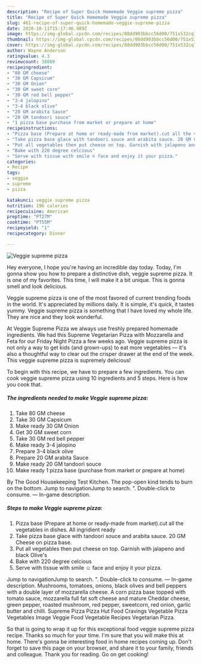 ```yaml
---
description: "Recipe of Super Quick Homemade Veggie supreme pizza"
title: "Recipe of Super Quick Homemade Veggie supreme pizza"
slug: 461-recipe-of-super-quick-homemade-veggie-supreme-pizza
date: 2020-10-11T15:17:46.989Z
image: https://img-global.cpcdn.com/recipes/08dd903bbcc56d00/751x532cq70/veggie-supreme-pizza-recipe-main-photo.jpg
thumbnail: https://img-global.cpcdn.com/recipes/08dd903bbcc56d00/751x532cq70/veggie-supreme-pizza-recipe-main-photo.jpg
cover: https://img-global.cpcdn.com/recipes/08dd903bbcc56d00/751x532cq70/veggie-supreme-pizza-recipe-main-photo.jpg
author: Wayne Anderson
ratingvalue: 4.3
reviewcount: 38089
recipeingredient:
- "80 GM cheese"
- "30 GM Capsicum"
- "30 GM Onion"
- "30 GM sweet corn"
- "30 GM red bell pepper"
- "3-4 jalopino"
- "3-4 black olive"
- "20 GM arabita Sauce"
- "20 GM tandoori souce"
- "1 pizza base purchase from market or prepare at home"
recipeinstructions:
- "Pizza base (Prepare at home or ready-made from market).cut all the vegetables in dishes. All ingridient ready"
- "Take pizza base glace with tandoori souce and arabita sauce. 20 GM Cheese on pizza base."
- "Put all vegetables then put cheese on top. Garnish with jalapeno and black Olive&#39;s"
- "Bake with 220 degree celcious"
- "Serve with tissue with smile ☺ face and enjoy it your pizza."
categories:
- Recipe
tags:
- veggie
- supreme
- pizza

katakunci: veggie supreme pizza 
nutrition: 196 calories
recipecuisine: American
preptime: "PT27M"
cooktime: "PT55M"
recipeyield: "1"
recipecategory: Dinner

---
```



![Veggie supreme pizza](https://img-global.cpcdn.com/recipes/08dd903bbcc56d00/751x532cq70/veggie-supreme-pizza-recipe-main-photo.jpg)

Hey everyone, I hope you're having an incredible day today. Today, I'm gonna show you how to prepare a distinctive dish, veggie supreme pizza. It is one of my favorites. This time, I will make it a bit unique. This is gonna smell and look delicious.

Veggie supreme pizza is one of the most favored of current trending foods in the world. It's appreciated by millions daily. It is simple, it's quick, it tastes yummy. Veggie supreme pizza is something that I have loved my whole life. They are nice and they look wonderful.

At Veggie Supreme Pizza we always use freshly prepared homemade ingredients. We had this Supreme Vegetarian Pizza with Mozzarella and Feta for our Friday Night Pizza a few weeks ago. Veggie supreme pizza is not only a way to get kids (and grown-ups) to eat more vegetables — it&#39;s also a thoughtful way to clear out the crisper drawer at the end of the week. This veggie supreme pizza is supremely delicious!


To begin with this recipe, we have to prepare a few ingredients. You can cook veggie supreme pizza using 10 ingredients and 5 steps. Here is how you cook that.

<!--inarticleads1-->

##### The ingredients needed to make Veggie supreme pizza:

1. Take 80 GM cheese
1. Take 30 GM Capsicum
1. Make ready 30 GM Onion
1. Get 30 GM sweet corn
1. Take 30 GM red bell pepper
1. Make ready 3-4 jalopino
1. Prepare 3-4 black olive
1. Prepare 20 GM arabita Sauce
1. Make ready 20 GM tandoori souce
1. Make ready 1 pizza base (purchase from market or prepare at home)


By The Good Housekeeping Test Kitchen. The pop-open kind tends to burn on the bottom. Jump to navigationJump to search. &#34;. Double-click to consume. — In-game description. 

<!--inarticleads2-->

##### Steps to make Veggie supreme pizza:

1. Pizza base (Prepare at home or ready-made from market).cut all the vegetables in dishes. All ingridient ready
1. Take pizza base glace with tandoori souce and arabita sauce. 20 GM Cheese on pizza base.
1. Put all vegetables then put cheese on top. Garnish with jalapeno and black Olive&#39;s
1. Bake with 220 degree celcious
1. Serve with tissue with smile ☺ face and enjoy it your pizza.


Jump to navigationJump to search. &#34;. Double-click to consume. — In-game description. Mushrooms, tomatoes, onions, black olives and bell peppers with a double layer of mozzarella cheese. A corn pizza base topped with tomato sauce, mozzarella full fat soft cheese and mature Cheddar cheese, green pepper, roasted mushroom, red pepper, sweetcorn, red onion, garlic butter and chilli. Supreme Pizza Pizza Hut Food Cravings Vegetable Pizza Vegetables Image Veggie Food Vegetable Recipes Vegetarian Pizza. 

So that is going to wrap it up for this exceptional food veggie supreme pizza recipe. Thanks so much for your time. I'm sure that you will make this at home. There's gonna be interesting food in home recipes coming up. Don't forget to save this page on your browser, and share it to your family, friends and colleague. Thank you for reading. Go on get cooking!
